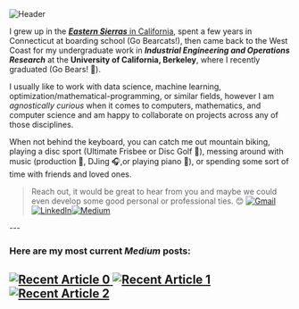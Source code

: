 <img alt="Header" src="favicon.ico">

I grew up in the [***Eastern Sierras***  in California](https://goo.gl/maps/LGFQESQJ6krn6SzM6), spent a few years in Connecticut at boarding school (Go Bearcats!), then came back to the West Coast for my undergraduate work in ***Industrial Engineering and Operations Research*** at the **University of California, Berkeley**, where I recently graduated (Go Bears! 🐻).

I usually like to work with data science, machine learning, optimization/mathematical-programming, or similar fields, however I am *agnostically curious* when it comes to computers, mathematics, and computer science and am happy to collaborate on projects across any of those disciplines. 

When not behind the keyboard, you can catch me out mountain biking, playing a disc sport (Ultimate Frisbee or Disc Golf 🥏), messing around with music (production 🎼, DJing 🎧,or playing piano 🎹), or spending some sort of time with friends and loved ones. 

 > Reach out, it would be great to hear from you and maybe we could even develop some good personal or professional ties. 😊
>  <a href="mailto:saied.alimoradi@gmail.com"> <img alt="Gmail" src="https://img.shields.io/badge/Gmail-%23EA4335?style=social&logo=gmail
" /> </a><a href="https://www.linkedin.com/in/saied-alimoradi-197015171/" target="_blank"><img alt="LinkedIn" src="https://img.shields.io/badge/linkedin-%230077B5.svg?&style=for-the-badge&logo=linkedin&logoColor=white" /></a><a href="https://medium.com/@saied.alimoradi" target="_blank"><img alt="Medium" src="https://img.shields.io/badge/medium-%2312100E.svg?&style=for-the-badge&logo=medium&logoColor=white" /></a>
</p>
---

### Here are my most current ***Medium*** posts:

<a target="_blank" href="https://github-readme-medium-recent-article.vercel.app/medium/@saied.alimoradi/0"><img src="https://github-readme-medium-recent-article.vercel.app/medium/@saied.alimoradi/0" alt="Recent Article 0">
<a target="_blank" href="https://github-readme-medium-recent-article.vercel.app/medium/@saied.alimoradi/1"><img src="https://github-readme-medium-recent-article.vercel.app/medium/@saied.alimoradi/1" alt="Recent Article 1">
<a target="_blank" href="https://github-readme-medium-recent-article.vercel.app/medium/@saied.alimoradih/2"><img src="https://github-readme-medium-recent-article.vercel.app/medium/@saied.alimoradi/2" alt="Recent Article 2">
---
